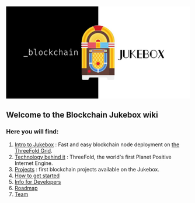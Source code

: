 ![blockchain_jukebox](img/blockchain_jukebox.jpeg)

## Welcome to the Blockchain Jukebox wiki
### Here you will find:

1. [Intro to Jukebox](about_jukebox) : Fast and easy blockchain node deployment on [the ThreeFold Grid](grid_intro).
2. [Technology behind it](technology) : ThreeFold, the world's first Planet Positive Internet Engine.
3. [Projects](projects) : first blockchain projects available on the Jukebox.
4. [How to get started](get_started)
5. [Info for Developers](for_developers)
6. [Roadmap](roadmap)
7. [Team](team)
